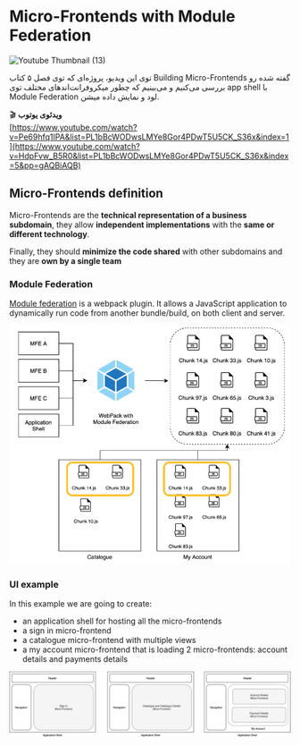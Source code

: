 # Micro-Frontends with Module Federation

<img width="1280" height="720" alt="Youtube Thumbnail (13)" src="https://github.com/user-attachments/assets/3d1bfb79-b4cb-4fcc-8fa1-0d87f644d7c6" />

توی این ویدیو، پروژه‌ای که توی فصل ۵ کتاب Building Micro-Frontends گفته شده رو بررسی می‌کنیم و می‌بینیم که چطور میکرو‌فرانت‌اندهای مختلف توی app shell با Module Federation لود و نمایش داده میشن.

🎬 **ویدئوی یوتوب**  
[https://www.youtube.com/watch?v=Pe69hfq1IPA&list=PL1bBcWODwsLMYe8Gor4PDwT5U5CK_S36x&index=1](https://www.youtube.com/watch?v=HdpFvw_B5R0&list=PL1bBcWODwsLMYe8Gor4PDwT5U5CK_S36x&index=5&pp=gAQBiAQB)

## Micro-Frontends definition

Micro-Frontends are the **technical representation of a business subdomain**, they allow **independent implementations** with the **same or different technology**.

Finally, they should **minimize the code shared** with other subdomains and they are **own by a single team**

### Module Federation

[Module federation](https://webpack.js.org/concepts/module-federation/) is a webpack plugin. It allows a JavaScript application to dynamically run code from another bundle/build, on both client and server.

![Module Federation](modFedExample.png)

### UI example
In this example we are going to create:     

- an application shell for hosting all the micro-frontends
- a sign in micro-frontend
- a catalogue micro-frontend with multiple views
- a my account micro-frontend that is loading 2 micro-frontends: account details and payments details

![Module Federation](modFedDiagram.png)

